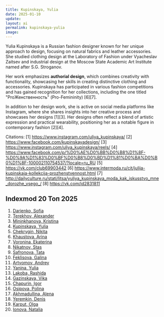 ```yaml
---
title: Kupinskaya, Yulia
date: 2025-01-10
update:
layout: ai
permalink: kupinskaya-yulia
image:
---
```


Yulia Kupinskaya is a Russian fashion designer known for her unique approach to design, focusing on natural fabrics and leather accessories. She studied clothing design at the Laboratory of Fashion under Vyacheslav Zaitsev and industrial design at the Moscow State Academic Art Institute named after S.G. Stroganov.

Her work emphasizes **authorial design**, which combines creativity with functionality, showcasing her skills in creating distinctive clothing and accessories. Kupinskaya has participated in various fashion competitions and has gained recognition for her collections, including the one titled "ProЖенственность" (Pro-Femininity) [6][7].

In addition to her design work, she is active on social media platforms like Instagram, where she shares insights into her creative process and showcases her designs [1][3]. Her designs often reflect a blend of artistic expression and practical wearability, positioning her as a notable figure in contemporary fashion [2][4].

Citations:
[1] https://www.instagram.com/uliya_kupinskaya/
[2] https://www.facebook.com/kupinskayadesign/
[3] https://www.instagram.com/uliya_kupinskaya/reels/
[4] https://www.facebook.com/p/%D0%AE%D0%BB%D0%B8%D1%8F-%D0%9A%D1%83%D0%BF%D0%B8%D0%BD%D1%81%D0%BA%D0%B0%D1%8F-100002110754537/?locale=ru_RU
[5] https://vk.com/club69903442
[6] https://www.intermoda.ru/cit/julija-kupinskaja-kollekcija-prozhenstvennost.html
[7] http://dailyculture.ru/stati/litsa/yuliya_kupinskaya_moda_kak_iskusstvo_mne_dorozhe_vsego_/
[8] https://vk.com/id2831811


## Indexmod 20 Топ 2025

1. [Darienko, Sofia](darienko-sofia)  
2. [Terekhov, Alexander](terekhov-alexander)  
3. [Mininkhanova, Kristina](mininkhanova-kristina)  
4. [Kupinskaya, Yulia](kupinskaya-yulia)  
5. [Chekrygin, Nikita](chekrygin-nikita)  
6. [Khaustova, Arina](khaustova-arina)  
7. [Voronina, Ekaterina](voronina-ekaterina)  
8. [Nikatnov, Stas](nikatnov-stas)  
9. [Safronova, Tata](safronova-tata)  
10. [Feklisova, Galina](feklisova-galina)  
11. [Artyomov, Andrey](artyomov-andrey)  
12. [Yanina, Yulia](yanina-yulia)  
13. [Lakoba, Rashida](lakoba-rashida)  
14. [Gazinskaya, Vika](gazinskaya-vika)  
15. [Chapurin, Igor](chapurin-igor)  
16. [Osipova, Polina](osipova-polina)  
17. [Akhmadullina, Alena](akhmadullina-alena-designer)  
18. [Yeremkin, Denis](yeremkin-denis)  
19. [Karput, Olga](karput-olga)  
20. [Ionova, Natalia](ionova-natalia)  
